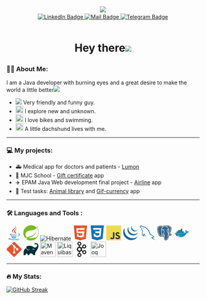 <div id="header" align="center">
  <img src="https://c.tenor.com/vtfJA0bW2qoAAAAM/dachshund-dog.gif" width="150"/>
  <div id="badges">
    <a href="https://www.linkedin.com/in/uladzislau-piatnitsa">
      <img src="https://img.shields.io/badge/LinkedIn-blue?style=for-the-badge&logo=linkedin&logoColor=white" alt="LinkedIn Badge"/>
    </a>
    <a href="mailto:vpyatnitsa@icloud.com">
      <img src="https://img.shields.io/badge/Gmail-D14836?style=for-the-badge&logo=gmail&logoColor=white" alt="Mail Badge"/>
    </a>
    <a href="https://t.me/vpiatnitsa">
      <img src="https://img.shields.io/badge/Telegram-2CA5E0?style=for-the-badge&logo=telegram&logoColor=white" alt="Telegram Badge"/>
    </a>
  </div>
  <img src="https://komarev.com/ghpvc/?username=lainng&style=flat-square&color=blue" alt=""/>
  <h1>Hey there<img src="https://media.giphy.com/media/hvRJCLFzcasrR4ia7z/giphy.gif" width="25px"/><p/></h1>
</div>

### :man_technologist: About Me:

I am a Java developer with burning eyes and a great desire to make the world a little better<img src="https://c.tenor.com/GocCvG7hs78AAAAj/rocket-joypixels.gif" width="20px"/>

- <img src="https://c.tenor.com/8ptStKPz7OEAAAAi/swirling-happy-face.gif" width="20px"/> Very friendly and funny guy.
- <img src="https://c.tenor.com/Ot3hDzO75f4AAAAi/tegan-teganiversen.gif" width="20px" height="20px"/> I explore new and unknown.
- <img src="https://c.tenor.com/HU3l-lCtryIAAAAi/swimming-tokyo-olympics2021.gif" width="20px" height="20px"/> I love bikes and swimming.
- <img src="https://c.tenor.com/pcSeP8H7SNsAAAAi/raf-rafs.gif" width="20px" height="20px"/> A little dachshund lives with me.

---

### :computer: My projects:

- :ambulance: Medical app for doctors and patients - <a href="https://github.com/lainng/lumon">Lumon</a>
- :gift: MJC School - <a href="https://github.com/lainng/gift-certificate-security">Gift certificate</a> app
- :airplane: EPAM Java Web development final project - <a href="https://github.com/lainng/airline">Airline</a> app
- :green_book: Test tasks: <a href="https://github.com/lainng/animal-library">Animal library</a> and <a href="https://github.com/lainng/gif-currency">Gif-currency</a> app

---

### :hammer_and_wrench: Languages and Tools :

<div>
  <img src="https://github.com/devicons/devicon/blob/master/icons/java/java-original.svg" title="Java" alt="Java" width="40" height="40"/>
  <img src="https://github.com/devicons/devicon/blob/master/icons/spring/spring-original.svg" title="Spring" alt="Spring" width="40" height="40"/>
  <img src="https://cdn.icon-icons.com/icons2/2699/PNG/512/hibernate_logo_icon_171004.png" title="Hibernate" alt="Hibernate" width="40" height="40"/>
  <img src="https://github.com/devicons/devicon/blob/master/icons/html5/html5-original.svg" title="HTML5" alt="HTML" width="40" height="40"/>
  <img src="https://github.com/devicons/devicon/blob/master/icons/css3/css3-plain.svg"  title="CSS3" alt="CSS" width="40" height="40"/>
  <img src="https://github.com/devicons/devicon/blob/master/icons/javascript/javascript-original.svg" title="JavaScript" alt="JavaScript" width="40" height="40"/>
  <img src="https://github.com/devicons/devicon/blob/master/icons/jquery/jquery-original.svg" title="jQuery" **alt="jQuery" width="40" height="40"/>
  <img src="https://github.com/devicons/devicon/blob/master/icons/mysql/mysql-original.svg" title="MySQL"  alt="MySQL" width="40" height="40"/>
  <img src="https://github.com/devicons/devicon/blob/master/icons/postgresql/postgresql-original.svg" itle="PostgreSQL"  alt="PostgreSQL" width="40" height="40"/>
  <img src="https://github.com/devicons/devicon/blob/master/icons/docker/docker-original.svg" title="Docker" **alt="Docker" width="40" height="40"/>
  <img src="https://github.com/devicons/devicon/blob/master/icons/git/git-original.svg" title="Git" **alt="Git" width="40" height="40"/>
  <img src="https://github.com/devicons/devicon/blob/master/icons/gradle/gradle-plain.svg" title="Gradle" **alt="Gradle" width="40" height="40"/>
  <img src="https://cdn.icon-icons.com/icons2/2107/PNG/512/file_type_maven_icon_130397.png" title="Maven" **alt="Maven" width="40" height="40"/>
  <img src="https://www.liquibase.org/wp-content/themes/liquibase/assets/img/cta-icon.svg" title="Liquibase" **alt="Liquibase" width="40" height="40"/>
  <img src="https://github.com/devicons/devicon/blob/master/icons/apachekafka/apachekafka-original.svg" title="Apache Kafka" **alt="Apache Kafka" width="40" height="40"/>
   <img src="https://uws.ie/wp-content/uploads/jooq-logo-black.png" title="Jooq" **alt="Jooq" width="40" height="40"/>
</div>

---

### :fire: My Stats:

[![GitHub Streak](http://github-readme-streak-stats.herokuapp.com?user=lainng&theme=default)](https://git.io/streak-stats)
